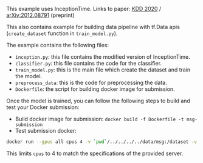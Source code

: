 This example uses InceptionTime. Links to paper: [KDD 2020](https://link.springer.com/article/10.1007/s10618-020-00710-y) / [arXiv:2012.08791](https://arxiv.org/pdf/1909.04939.pdf) (preprint)

This also contains example for building data pipeline with tf.Data apis (`create_dataset` function in `train_model.py`).

The example contains the following files:
- `inception.py`: this file contains the modified version of InceptionTime.
- `classifier.py`: this file contains the code for the classifier.
- `train_model.py`: this is the main file which create the dataset and train the model.
- `preprocess_data`: this is the code for preprocessing the data.
- `Dockerfile`: the script for building docker image for submission.

Once the model is trained, you can follow the following steps to build and test your Docker submission:
- Build docker image for submission: `docker build -f Dockerfile -t msg-submission`
- Test submission docker: 
```sh
docker run --gpus all cpus 4 -v `pwd`/../../../../data/msg:/dataset -v `pwd`/submission:/submission msg-submission`
```
This limits `cpus` to 4 to match the specifications of the provided server.